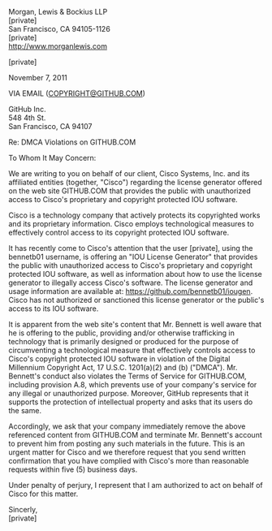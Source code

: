 Morgan, Lewis & Bockius LLP<br>
[private]<br>
San Francisco, CA  94105-1126<br>
[private]<br>
<http://www.morganlewis.com>

[private]

November 7, 2011

VIA EMAIL (COPYRIGHT@GITHUB.COM)

GitHub Inc.<br>
548 4th St.<br>
San Francisco, CA 94107

Re: DMCA Violations on GITHUB.COM

To Whom It May Concern:

We are writing to you on behalf of our client, Cisco Systems, Inc. and its affiliated entities (together, "Cisco") regarding the license generator offered on the web site GITHUB.COM that provides the public with unauthorized access to Cisco's proprietary and copyright protected IOU software.

Cisco is a technology company that actively protects its copyrighted works and its proprietary information. Cisco employs technological measures to effectively control access to its copyright protected IOU software.

It has recently come to Cisco's attention that the user [private], using the bennetb01 username, is offering an "IOU License Generator" that provides the public with unauthorized access to Cisco's proprietary and copyright protected IOU software, as well as information about how to use the license generator to illegally access Cisco's software. The license generator and usage information are available at: <https://github.com/bennetb01/iougen>. Cisco has not authorized or sanctioned this license generator or the public's access to its IOU software.

It is apparent from the web site's content that Mr. Bennett is well aware that he is offering to the public, providing and/or otherwise trafficking in technology that is primarily designed or produced for the purpose of circumventing a technological measure that effectively controls access to Cisco's copyright protected IOU software in violation of the Digital Millennium Copyright Act, 17 U.S.C. 1201(a)(2) and (b) ("DMCA"). Mr. Bennett's conduct also violates the Terms of Service for GITHUB.COM, including provision A.8, which prevents use of your company's service for any illegal or unauthorized purpose. Moreover, GitHub represents that it supports the protection of intellectual property and asks that its users do the same.

Accordingly, we ask that your company immediately remove the above referenced content from GITHUB.COM and terminate Mr. Bennett's account to prevent him from posting any such materials in the future. This is an urgent matter for Cisco and we therefore request that you send written confirmation that you have complied with Cisco's more than reasonable requests within five (5) business days.

Under penalty of perjury, I represent that I am authorized to act on behalf of Cisco for this matter.

Sincerly,<br>
[private]
